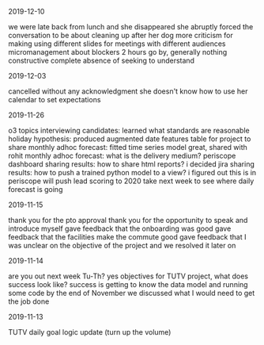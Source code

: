 2019-12-10

we were late back from lunch and she disappeared
she abruptly forced the conversation to be about cleaning up after her dog
more criticism for making using different slides for meetings with different audiences
micromanagement about blockers
2 hours go by, generally nothing constructive
complete absence of seeking to understand

2019-12-03

cancelled without any acknowledgment
she doesn't know how to use her calendar to set expectations

2019-11-26

o3 topics
interviewing candidates: learned what standards are reasonable
holiday hypothesis: produced augmented date features table for project to share
monthly adhoc forecast: fitted time series model
great, shared with rohit
monthly adhoc forecast: what is the delivery medium?
periscope dashboard
sharing results: how to share html reports?
i decided jira
sharing results: how to push a trained python model to a view?
i figured out this is in periscope
will push lead scoring to 2020
take next week to see where daily forecast is going

2019-11-15

thank you for the pto approval
thank you for the opportunity to speak and introduce myself
gave feedback that the onboarding was good
gave feedback that the facilities make the commute good
gave feedback that I was unclear on the objective of the project and we resolved it later on

2019-11-14

are you out next week Tu-Th? yes
objectives for TUTV project, what does success look like?
success is getting to know the data model and running some code by the end of November
we discussed what I would need to get the job done

2019-11-13

TUTV daily goal logic update (turn up the volume)
